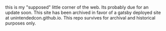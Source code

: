 this is my "supposed" little corner of the web. Its probably due for an update soon.
This site has been archived in favor of a gatsby deployed site at unintendedcon.github.io. This repo survives for archival and historical purposes only.

